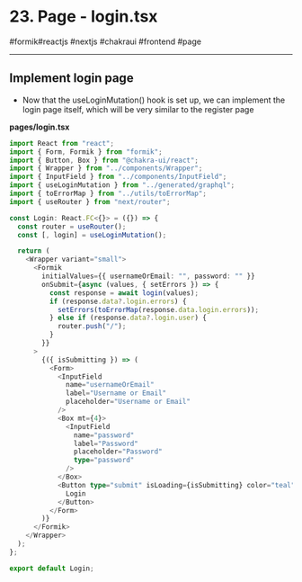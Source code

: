 # 23\. Page - login.tsx

#formik#reactjs ⁠⁠#nextjs #chakraui #frontend #page  

* * *

## Implement login page

  

- Now that the useLoginMutation() hook is set up, we can implement the login page itself, which will be very similar to the register page

  

**pages/login.tsx**

```typescript
import React from "react";
import { Form, Formik } from "formik";
import { Button, Box } from "@chakra-ui/react";
import { Wrapper } from "../components/Wrapper";
import { InputField } from "../components/InputField";
import { useLoginMutation } from "../generated/graphql";
import { toErrorMap } from "../utils/toErrorMap";
import { useRouter } from "next/router";

const Login: React.FC<{}> = ({}) => {
  const router = useRouter();
  const [, login] = useLoginMutation();

  return (
    <Wrapper variant="small">
      <Formik
        initialValues={{ usernameOrEmail: "", password: "" }}
        onSubmit={async (values, { setErrors }) => {
          const response = await login(values);
          if (response.data?.login.errors) {
            setErrors(toErrorMap(response.data.login.errors));
          } else if (response.data?.login.user) {
            router.push("/");
          }
        }}
      >
        {({ isSubmitting }) => (
          <Form>
            <InputField
              name="usernameOrEmail"
              label="Username or Email"
              placeholder="Username or Email"
            />
            <Box mt={4}>
              <InputField
                name="password"
                label="Password"
                placeholder="Password"
                type="password"
              />
            </Box>
            <Button type="submit" isLoading={isSubmitting} color="teal">
              Login
            </Button>            
          </Form>
        )}
      </Formik>
    </Wrapper>
  );
};

export default Login;
```